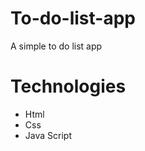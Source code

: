# To-do-list-app
A simple to do list app 
<h1>Technologies</h1>
<ul>
  <li>Html</li>
  <li>Css</li>
  <li>Java Script</li>
</ul>
